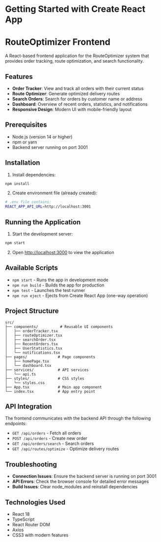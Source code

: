 # Getting Started with Create React App

# RouteOptimizer Frontend

A React-based frontend application for the RouteOptimizer system that provides order tracking, route optimization, and search functionality.

## Features

- **Order Tracker**: View and track all orders with their current status
- **Route Optimizer**: Generate optimized delivery routes
- **Search Orders**: Search for orders by customer name or address
- **Dashboard**: Overview of recent orders, statistics, and notifications
- **Responsive Design**: Modern UI with mobile-friendly layout

## Prerequisites

- Node.js (version 14 or higher)
- npm or yarn
- Backend server running on port 3001

## Installation

1. Install dependencies:
```bash
npm install
```

2. Create environment file (already created):
```bash
# .env file contains:
REACT_APP_API_URL=http://localhost:3001
```

## Running the Application

1. Start the development server:
```bash
npm start
```

2. Open [http://localhost:3000](http://localhost:3000) to view the application

## Available Scripts

- `npm start` - Runs the app in development mode
- `npm run build` - Builds the app for production
- `npm test` - Launches the test runner
- `npm run eject` - Ejects from Create React App (one-way operation)

## Project Structure

```
src/
├── components/          # Reusable UI components
│   ├── orderTracker.tsx
│   ├── routeOptimizer.tsx
│   ├── searchOrder.tsx
│   ├── RecentOrders.tsx
│   ├── UserStatistics.tsx
│   └── notifications.tsx
├── pages/              # Page components
│   ├── homePage.tsx
│   └── dashboard.tsx
├── services/           # API services
│   └── api.ts
├── styles/             # CSS styles
│   └── styles.css
├── App.tsx             # Main app component
└── index.tsx           # App entry point
```

## API Integration

The frontend communicates with the backend API through the following endpoints:
- `GET /api/orders` - Fetch all orders
- `POST /api/orders` - Create new order
- `GET /api/orders/search` - Search orders
- `GET /api/routes/optimize` - Optimize delivery routes

## Troubleshooting

- **Connection Issues**: Ensure the backend server is running on port 3001
- **API Errors**: Check the browser console for detailed error messages
- **Build Issues**: Clear node_modules and reinstall dependencies

## Technologies Used

- React 18
- TypeScript
- React Router DOM
- Axios
- CSS3 with modern features
